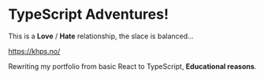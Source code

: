 # TypeScript Adventures!
This is a **Love** / **Hate** relationship, the slace is balanced...

https://khps.no/

Rewriting my portfolio from basic React to TypeScript, **Educational reasons**.